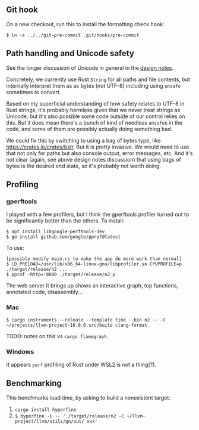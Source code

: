 ## Git hook

On a new checkout, run this to install the formatting check hook:

```
$ ln -s ../../git-pre-commit .git/hooks/pre-commit
```

## Path handling and Unicode safety

See the longer discussion of Unicode in general in the
[design notes](design_notes.md).

Concretely, we currently use Rust `String` for all paths and file contents, but
internally interpret them as as bytes (not UTF-8) including using `unsafe`
sometimes to convert.

Based on my superficial understanding of how safety relates to UTF-8 in Rust
strings, it's probably harmless given that we never treat strings as Unicode,
but it's also possible some code outside of our control relies on this. But it
does mean there's a bunch of kind of needless `unsafe`s in the code, and some of
them are possibly actually doing something bad.

We could fix this by switching to using a bag of bytes type, like
https://crates.io/crates/bstr. But it is pretty invasive. We would need to use
that not only for paths but also console output, error messages, etc. And it's
not clear (again, see above design notes discussion) that using bags of bytes is
the desired end state, so it's probably not worth doing.

## Profiling

### gperftools

I played with a few profilers, but I think the gperftools profiler turned out to
be significantly better than the others. To install:

```
$ apt install libgoogle-perftools-dev
$ go install github.com/google/pprof@latest
```

To use:

```
[possibly modify main.rs to make the app do more work than normal]
$ LD_PRELOAD=/usr/lib/x86_64-linux-gnu/libprofiler.so CPUPROFILE=p ./target/release/n2 ...
$ pprof -http=:8080 ./target/release/n2 p
```

The web server it brings up shows an interactive graph, top functions, annotated
code, disassembly...

### Mac

```
$ cargo instruments --release --template time --bin n2 -- -C ~/projects/llvm-project-16.0.0.src/build clang-format
```

TODO: notes on this vs `cargo flamegraph`.

### Windows

It appears `perf` profiling of Rust under WSL2 is not a thing(?).

## Benchmarking

This benchmarks load time, by asking to build a nonexistent target:

1. `cargo install hyperfine`
2. `$ hyperfine -i -- './target/release/n2 -C ~/llvm-project/llvm/utils/gn/out/ xxx'`
